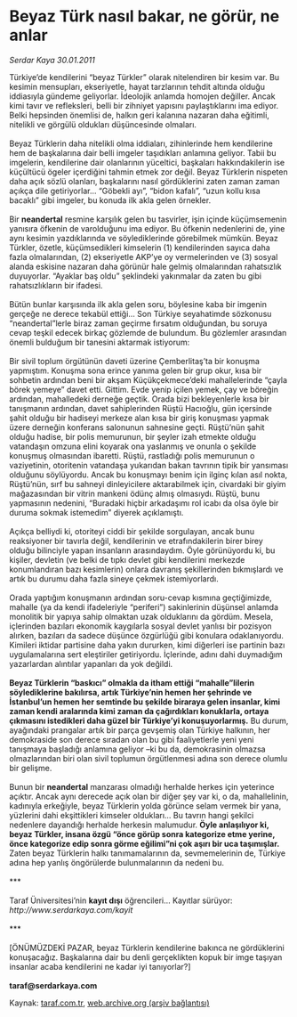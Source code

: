# Beyaz Türk nasıl bakar, ne görür, ne anlar

*Serdar Kaya 30.01.2011*

<div class="yazi">Türkiye’de kendilerini “beyaz Türkler” olarak nitelendiren bir kesim var. Bu kesimin mensupları, ekseriyetle, hayat tarzlarının tehdit altında olduğu iddiasıyla gündeme geliyorlar. İdeolojik anlamda homojen değiller. Ancak kimi tavır ve refleksleri, belli bir zihniyet yapısını paylaştıklarını ima ediyor. Belki hepsinden önemlisi de, halkın geri kalanına nazaran daha eğitimli, nitelikli ve görgülü oldukları düşüncesinde olmaları. <br/><br/>Beyaz Türklerin daha nitelikli olma iddiaları, zihinlerinde hem kendilerine hem de başkalarına dair belli imgeler taşıdıkları anlamına geliyor. Tabii bu imgelerin, kendilerine dair olanlarının yüceltici, başkaları hakkındakilerin ise küçültücü ögeler içerdiğini tahmin etmek zor değil. Beyaz Türklerin nispeten daha açık sözlü olanları, başkalarını nasıl gördüklerini zaten zaman zaman açıkça dile getiriyorlar... “Göbekli ayı”, “bidon kafalı”, “uzun kollu kısa bacaklı” gibi imgeler, bu konuda ilk akla gelen örnekler. <br/><br/>Bir <b>neandertal</b> resmine karşılık gelen bu tasvirler, işin içinde küçümsemenin yanısıra öfkenin de varolduğunu ima ediyor. Bu öfkenin nedenlerini de, yine aynı kesimin yazdıklarında ve söylediklerinde görebilmek mümkün. Beyaz Türkler, özetle, küçümsedikleri kimselerin (1) kendilerinden sayıca daha fazla olmalarından, (2) ekseriyetle AKP’ye oy vermelerinden ve (3) sosyal alanda eskisine nazaran daha görünür hale gelmiş olmalarından rahatsızlık duyuyorlar. “Ayaklar baş oldu” şeklindeki yakınmalar da zaten bu gibi rahatsızlıkların bir ifadesi. <br/><br/>Bütün bunlar karşısında ilk akla gelen soru, böylesine kaba bir imgenin gerçeğe ne derece tekabül ettiği... Son Türkiye seyahatimde sözkonusu “neandertal”lerle biraz zaman geçirme fırsatım olduğundan, bu soruya cevap teşkil edecek birkaç gözlemde de bulundum. Bu gözlemler arasından önemli bulduğum bir tanesini aktarmak istiyorum: <br/><br/>Bir sivil toplum örgütünün daveti üzerine Çemberlitaş’ta bir konuşma yapmıştım. Konuşma sona erince yanıma gelen bir grup okur, kısa bir sohbetin ardından beni bir akşam Küçükçekmece’deki mahallelerinde “çayla börek yemeye” davet etti. Gittim. Evde yenip içilen yemek, çay ve böreğin ardından, mahalledeki derneğe geçtik. Orada bizi bekleyenlerle kısa bir tanışmanın ardından, davet sahiplerinden Rüştü Hacıoğlu, gün içersinde şahit olduğu bir hadiseyi merkeze alan kısa bir giriş konuşması yapmak üzere derneğin konferans salonunun sahnesine geçti. Rüştü’nün şahit olduğu hadise, bir polis memurunun, bir şeyler izah etmekte olduğu vatandaşın omzuna elini koyarak ona yaslanmış ve onunla o şekilde konuşmuş olmasından ibaretti. Rüştü, rastladığı polis memurunun o vaziyetinin, otoritenin vatandaşa yukarıdan bakan tavrının tipik bir yansıması olduğunu söylüyordu. Ancak bu konuşmayı benim için ilginç kılan asıl nokta, Rüştü’nün, sırf bu sahneyi dinleyicilere aktarabilmek için, civardaki bir giyim mağazasından bir vitrin mankeni ödünç almış olmasıydı. Rüştü, bunu yapmasının nedenini, “Buradaki hiçbir arkadaşımı rol icabı da olsa öyle bir duruma sokmak istemedim” diyerek açıklamıştı. <br/><br/>Açıkça belliydi ki, otoriteyi ciddi bir şekilde sorgulayan, ancak bunu reaksiyoner bir tavırla değil, kendilerinin ve etrafındakilerin birer birey olduğu bilinciyle yapan insanların arasındaydım. Öyle görünüyordu ki, bu kişiler, devletin (ve belki de tıpkı devlet gibi kendilerini merkezde konumlandıran bazı kesimlerin) onlara davranış şekillerinden bıkmışlardı ve artık bu durumu daha fazla sineye çekmek istemiyorlardı. <br/><br/>Orada yaptığım konuşmanın ardından soru-cevap kısmına geçtiğimizde, mahalle (ya da kendi ifadeleriyle “periferi”) sakinlerinin düşünsel anlamda monolitik bir yapıya sahip olmaktan uzak olduklarını da gördüm. Mesela, içlerinden bazıları ekonomik kaygılarla sosyal devlet yanlısı bir pozisyon alırken, bazıları da sadece düşünce özgürlüğü gibi konulara odaklanıyordu. Kimileri iktidar partisine daha yakın dururken, kimi diğerleri ise partinin bazı uygulamalarına sert eleştiriler getiriyordu. İçlerinde, adını dahi duymadığım yazarlardan alıntılar yapanları da yok değildi. <b><br/><br/>Beyaz Türklerin “baskıcı” olmakla da itham ettiği “mahalle”lilerin söylediklerine bakılırsa, artık Türkiye’nin hemen her şehrinde ve İstanbul’un hemen her semtinde bu şekilde biraraya gelen insanlar, kimi zaman kendi aralarında kimi zaman da çağırdıkları konuklarla, ortaya çıkmasını istedikleri daha güzel bir Türkiye’yi konuşuyorlarmış.</b> Bu durum, ayağındaki prangalar artık bir parça gevşemiş olan Türkiye halkının, her demokraside son derece sıradan olan bu gibi faaliyetlerle yeni yeni tanışmaya başladığı anlamına geliyor –ki bu da, demokrasinin olmazsa olmazlarından biri olan sivil toplumun örgütlenmesi adına son derece olumlu bir gelişme. <br/><br/>Bunun bir <b>neandertal</b> manzarası olmadığı herhalde herkes için yeterince açıktır. Ancak aynı derecede açık olan bir diğer şey var ki, o da, mahallelinin, kadınıyla erkeğiyle, beyaz Türklerin yolda görünce selam vermek bir yana, yüzlerini dahi ekşittikleri kimseler oldukları... Bu tavrın hangi şekilci nedenlere dayandığı herhalde herkesin malumudur. <b>Öyle anlaşılıyor ki, beyaz Türkler, insana özgü “önce görüp sonra kategorize etme yerine, önce kategorize edip sonra görme eğilimi”ni çok aşırı bir uca taşımışlar</b><b>.</b> Zaten beyaz Türklerin halkı tanımamalarının da, sevmemelerinin de, Türkiye adına hep yanlış öngörülerde bulunmalarının da nedeni bu. <br/><br/>*** <br/><br/>Taraf Üniversitesi’nin <b>kayıt dışı</b> öğrencileri... Kayıtlar sürüyor: <i>http://www.serdarkaya.com/kayit</i> <br/><br/>*** <br/><br/>[ÖNÜMÜZDEKİ PAZAR, beyaz Türklerin kendilerine bakınca ne gördüklerini konuşacağız. Başkalarına dair bu denli gerçeklikten kopuk bir imge taşıyan insanlar acaba kendilerini ne kadar iyi tanıyorlar?]<b><br/><br/>taraf@serdarkaya.com</b>
</div>

Kaynak: [taraf.com.tr](http://www.taraf.com.tr:80/serdar-kaya/makale-beyaz-turk-nasil-bakar-ne-gorur-ne-anlar.htm), [web.archive.org (arşiv bağlantısı)](http://web.archive.org/web/20131210015957/http://www.taraf.com.tr:80/serdar-kaya/makale-beyaz-turk-nasil-bakar-ne-gorur-ne-anlar.htm)

